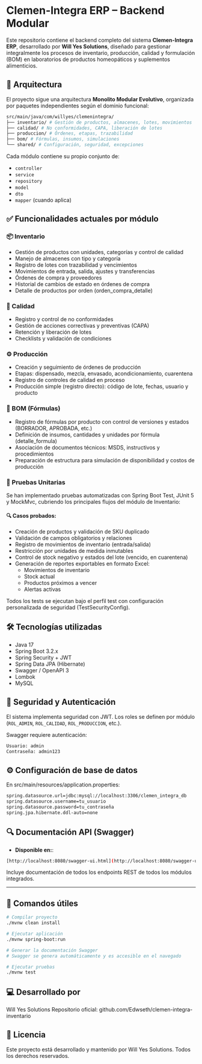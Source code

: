 # Clemen-Integra ERP – Backend Modular

Este repositorio contiene el backend completo del sistema **Clemen-Integra ERP**, desarrollado por **Will Yes Solutions**, diseñado para gestionar integralmente los procesos de inventario, producción, calidad y formulación (BOM) en laboratorios de productos homeopáticos y suplementos alimenticios.

## 🧱 Arquitectura

El proyecto sigue una arquitectura **Monolito Modular Evolutivo**, organizada por paquetes independientes según el dominio funcional:

```bash
src/main/java/com/willyes/clemenintegra/
├── inventario/ # Gestión de productos, almacenes, lotes, movimientos
├── calidad/ # No conformidades, CAPA, liberación de lotes
├── produccion/ # Órdenes, etapas, trazabilidad
├── bom/ # Fórmulas, insumos, simulaciones
└── shared/ # Configuración, seguridad, excepciones

```

Cada módulo contiene su propio conjunto de:
- `controller`
- `service`
- `repository`
- `model`
- `dto`
- `mapper` (cuando aplica)

## ✅ Funcionalidades actuales por módulo

### 📦 Inventario
- Gestión de productos con unidades, categorías y control de calidad
- Manejo de almacenes con tipo y categoría
- Registro de lotes con trazabilidad y vencimientos
- Movimientos de entrada, salida, ajustes y transferencias
- Órdenes de compra y proveedores
- Historial de cambios de estado en órdenes de compra
- Detalle de productos por orden (orden_compra_detalle)

### 🧪 Calidad
- Registro y control de no conformidades
- Gestión de acciones correctivas y preventivas (CAPA)
- Retención y liberación de lotes
- Checklists y validación de condiciones

### ⚙ Producción
- Creación y seguimiento de órdenes de producción
- Etapas: dispensado, mezcla, envasado, acondicionamiento, cuarentena
- Registro de controles de calidad en proceso
- Producción simple (registro directo): código de lote, fechas, usuario y producto

### 🧬 BOM (Fórmulas)
- Registro de fórmulas por producto con control de versiones y estados (BORRADOR, APROBADA, etc.)
- Definición de insumos, cantidades y unidades por fórmula (detalle_formula)
- Asociación de documentos técnicos: MSDS, instructivos y procedimientos
- Preparación de estructura para simulación de disponibilidad y costos de producción

### 🧪 Pruebas Unitarias
Se han implementado pruebas automatizadas con Spring Boot Test, JUnit 5 y MockMvc, cubriendo los principales flujos del módulo de Inventario:

#### 🔍 Casos probados:
- Creación de productos y validación de SKU duplicado
- Validación de campos obligatorios y relaciones
- Registro de movimientos de inventario (entrada/salida)
- Restricción por unidades de medida inmutables
- Control de stock negativo y estados del lote (vencido, en cuarentena)
- Generación de reportes exportables en formato Excel:
  - Movimientos de inventario
  - Stock actual
  - Productos próximos a vencer
  - Alertas activas

Todos los tests se ejecutan bajo el perfil test con configuración personalizada de seguridad (TestSecurityConfig).

## 🛠 Tecnologías utilizadas

- Java 17
- Spring Boot 3.2.x
- Spring Security + JWT
- Spring Data JPA (Hibernate)
- Swagger / OpenAPI 3
- Lombok
- MySQL

## 🔐 Seguridad y Autenticación

El sistema implementa seguridad con JWT. Los roles se definen por módulo (`ROL_ADMIN`, `ROL_CALIDAD`, `ROL_PRODUCCION`, etc.).

Swagger requiere autenticación:

```bash
Usuario: admin
Contraseña: admin123

```

## ⚙️ Configuración de base de datos
En src/main/resources/application.properties:
```bash
spring.datasource.url=jdbc:mysql://localhost:3306/clemen_integra_db
spring.datasource.username=tu_usuario
spring.datasource.password=tu_contraseña
spring.jpa.hibernate.ddl-auto=none
```

## 🔍 Documentación API (Swagger)

- **Disponible en:**:

```bash
[http://localhost:8080/swagger-ui.html](http://localhost:8080/swagger-ui.html)
```
Incluye documentación de todos los endpoints REST de todos los módulos integrados.

---
## 🚀 Comandos útiles
```bash
# Compilar proyecto
./mvnw clean install

# Ejecutar aplicación
./mvnw spring-boot:run

# Generar la documentación Swagger
# Swagger se genera automáticamente y es accesible en el navegado

# Ejecutar pruebas
./mvnw test
```
## ‍💻 Desarrollado por
Will Yes Solutions
Repositorio oficial: github.com/Edwseth/clemen-integra-inventario

## 📄 Licencia
Este proyecto está desarrollado y mantenido por Will Yes Solutions. Todos los derechos reservados.

